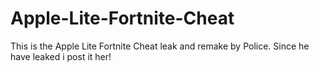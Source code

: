 # Apple-Lite-Fortnite-Cheat
This is the Apple Lite Fortnite Cheat leak and remake by Police. Since he have leaked i post it her!








